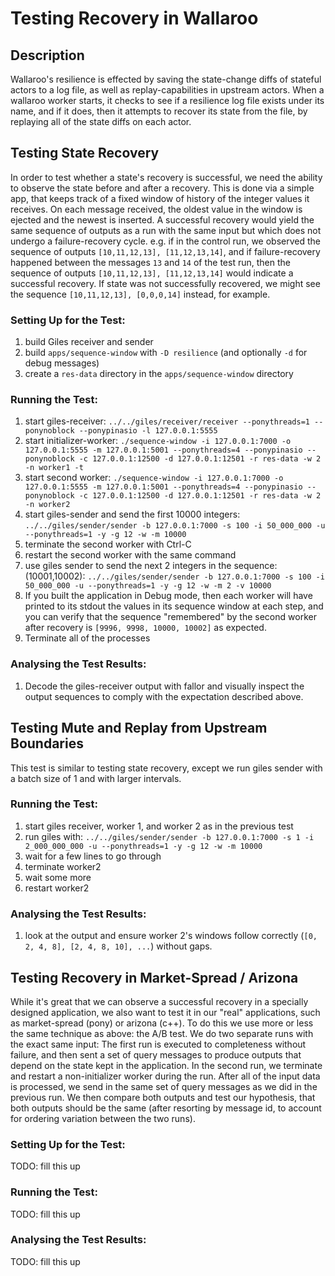 # Testing Recovery in Wallaroo

## Description

Wallaroo's resilience is effected by saving the state-change diffs of stateful actors to a log file, as well as replay-capabilities in upstream actors.
When a wallaroo worker starts, it checks to see if a resilience log file exists under its name, and if it does, then it attempts to recover its state from the file, by replaying all of the state diffs on each actor.

##  Testing State Recovery
In order to test whether a state's recovery is successful, we need the ability to observe the state before and after a recovery.
This is done via a simple app, that keeps track of a fixed window of history of the integer values it receives. On each message received, the oldest value in the window is ejected and the newest is inserted.
A successful recovery would yield the same sequence of outputs as a run with the same input but which does not undergo a failure-recovery cycle.
e.g. if in the control run, we observed the sequence of outputs `[10,11,12,13], [11,12,13,14]`, and if failure-recovery happened between the messages `13` and `14` of the test run, then the sequence of outputs `[10,11,12,13], [11,12,13,14]` would indicate a successful recovery. If state was not successfully recovered, we might see the sequence `[10,11,12,13], [0,0,0,14]` instead, for example.

### Setting Up for the Test:

1. build Giles receiver and sender
1. build `apps/sequence-window` with `-D resilience` (and optionally `-d` for debug messages)
1. create a `res-data` directory in the `apps/sequence-window` directory

### Running the Test:

1. start giles-receiver:  `../../giles/receiver/receiver --ponythreads=1 --ponynoblock --ponypinasio -l 127.0.0.1:5555`
1. start initializer-worker: `./sequence-window -i 127.0.0.1:7000 -o 127.0.0.1:5555 -m 127.0.0.1:5001 --ponythreads=4 --ponypinasio --ponynoblock -c 127.0.0.1:12500 -d 127.0.0.1:12501 -r res-data -w 2 -n worker1 -t`
1. start second worker: `./sequence-window -i 127.0.0.1:7000 -o 127.0.0.1:5555 -m 127.0.0.1:5001 --ponythreads=4 --ponypinasio --ponynoblock -c 127.0.0.1:12500 -d 127.0.0.1:12501 -r res-data -w 2 -n worker2`
1. start giles-sender and send the first 10000 integers: `../../giles/sender/sender -b 127.0.0.1:7000 -s 100 -i 50_000_000 -u --ponythreads=1 -y -g 12 -w -m 10000`
1. terminate the second worker with Ctrl-C
1. restart the second worker with the same command
1. use giles sender to send the next 2 integers in the sequence: (10001,10002): `../../giles/sender/sender -b 127.0.0.1:7000 -s 100 -i 50_000_000 -u --ponythreads=1 -y -g 12 -w -m 2 -v 10000`
1. If you built the application in Debug mode, then each worker will have printed to its stdout the values in its sequence window at each step, and you can verify that the sequence "remembered" by the second worker after recovery is `[9996, 9998, 10000, 10002]` as expected.
1. Terminate all of the processes

### Analysing the Test Results:

1. Decode the giles-receiver output with fallor and visually inspect the output sequences to comply with the expectation described above.

## Testing Mute and Replay from Upstream Boundaries
This test is similar to testing state recovery, except we run giles sender with a batch size of 1 and with larger intervals.

### Running the Test:

1. start giles receiver, worker 1, and worker 2 as in the previous test
1. run giles with: `../../giles/sender/sender -b 127.0.0.1:7000 -s 1 -i 2_000_000_000 -u --ponythreads=1 -y -g 12 -w -m 10000`
1. wait for a few lines to go through
1. terminate worker2
1. wait some more
1. restart worker2

### Analysing the Test Results:

1. look at the output and ensure worker 2's windows follow correctly (`[0, 2, 4, 8], [2, 4, 8, 10], ...`) without gaps.

## Testing Recovery in Market-Spread / Arizona
While it's great that we can observe a successful recovery in a specially designed application, we also want to test it in our "real" applications, such as market-spread (pony) or arizona (c++).
To do this we use more or less the same technique as above: the A/B test.
We do two separate runs with the exact same input:
The first run is executed to completeness without failure, and then sent a set of query messages to produce outputs that depend on the state kept in the application.
In the second run, we terminate and restart a non-initializer worker during the run. After all of the input data is processed, we send in the same set of query messages as we did in the previous run. We then compare both outputs and test our hypothesis, that both outputs should be the same (after resorting by message id, to account for ordering variation between the two runs).

### Setting Up for the Test:
TODO: fill this up

### Running the Test:
TODO: fill this up

### Analysing the Test Results:
TODO: fill this up

